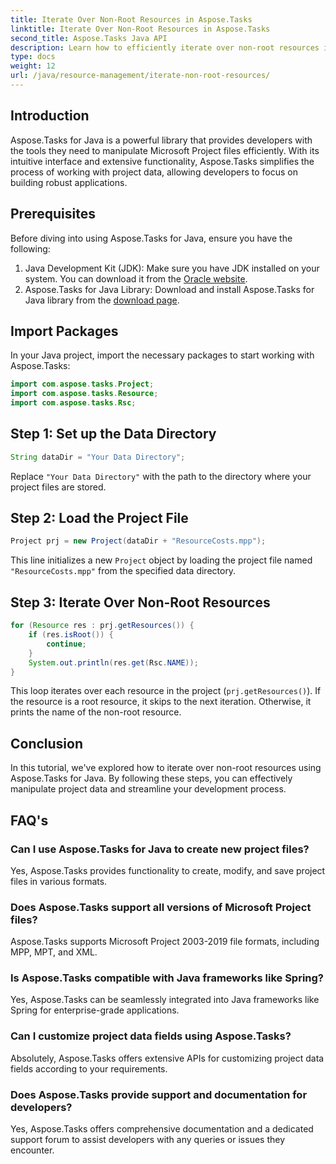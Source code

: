 ```yaml
---
title: Iterate Over Non-Root Resources in Aspose.Tasks
linktitle: Iterate Over Non-Root Resources in Aspose.Tasks
second_title: Aspose.Tasks Java API
description: Learn how to efficiently iterate over non-root resources in Microsoft Project files using Aspose.Tasks for Java. Enhance your development process.
type: docs
weight: 12
url: /java/resource-management/iterate-non-root-resources/
---
```

## Introduction
Aspose.Tasks for Java is a powerful library that provides developers with the tools they need to manipulate Microsoft Project files efficiently. With its intuitive interface and extensive functionality, Aspose.Tasks simplifies the process of working with project data, allowing developers to focus on building robust applications.
## Prerequisites
Before diving into using Aspose.Tasks for Java, ensure you have the following:
1. Java Development Kit (JDK): Make sure you have JDK installed on your system. You can download it from the [Oracle website](https://www.oracle.com/java/technologies/javase-jdk11-downloads.html).
2. Aspose.Tasks for Java Library: Download and install Aspose.Tasks for Java library from the [download page](https://releases.aspose.com/tasks/java/).

## Import Packages
In your Java project, import the necessary packages to start working with Aspose.Tasks:
```java
import com.aspose.tasks.Project;
import com.aspose.tasks.Resource;
import com.aspose.tasks.Rsc;
```

## Step 1: Set up the Data Directory
```java
String dataDir = "Your Data Directory";
```
Replace `"Your Data Directory"` with the path to the directory where your project files are stored.
## Step 2: Load the Project File
```java
Project prj = new Project(dataDir + "ResourceCosts.mpp");
```
This line initializes a new `Project` object by loading the project file named `"ResourceCosts.mpp"` from the specified data directory.
## Step 3: Iterate Over Non-Root Resources
```java
for (Resource res : prj.getResources()) {
    if (res.isRoot()) {
        continue;
    }
    System.out.println(res.get(Rsc.NAME));
}
```
This loop iterates over each resource in the project (`prj.getResources()`). If the resource is a root resource, it skips to the next iteration. Otherwise, it prints the name of the non-root resource.

## Conclusion
In this tutorial, we've explored how to iterate over non-root resources using Aspose.Tasks for Java. By following these steps, you can effectively manipulate project data and streamline your development process.
## FAQ's
### Can I use Aspose.Tasks for Java to create new project files?
Yes, Aspose.Tasks provides functionality to create, modify, and save project files in various formats.
### Does Aspose.Tasks support all versions of Microsoft Project files?
Aspose.Tasks supports Microsoft Project 2003-2019 file formats, including MPP, MPT, and XML.
### Is Aspose.Tasks compatible with Java frameworks like Spring?
Yes, Aspose.Tasks can be seamlessly integrated into Java frameworks like Spring for enterprise-grade applications.
### Can I customize project data fields using Aspose.Tasks?
Absolutely, Aspose.Tasks offers extensive APIs for customizing project data fields according to your requirements.
### Does Aspose.Tasks provide support and documentation for developers?
Yes, Aspose.Tasks offers comprehensive documentation and a dedicated support forum to assist developers with any queries or issues they encounter.
